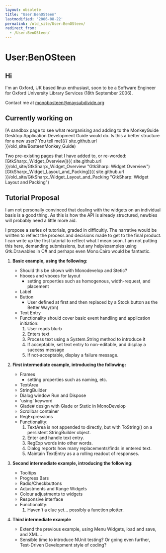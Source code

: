 ```yaml
---
layout: obsolete
title: "User:BenOSteen"
lastmodified: '2006-08-22'
permalink: /old_site/User:BenOSteen/
redirect_from:
  - /User:BenOSteen/
---
```


User:BenOSteen
==============

Hi
--

I'm an Oxford, UK based linux enthusiast, soon to be a Software Engineer for Oxford University Library Services (18th September 2006).

Contact me at monobosteen@maysubdivide.org

Currently working on
--------------------

[A sandbox page to see what reorganising and adding to the MonkeyGuide Desktop Application Development Guide would do. Is this a better structure for a new user? You tell me]({{ site.github.url }}/old_site/BosteenMonkey_Guide)

Two pre-existing pages that I have added to, or re-worded: [GtkSharp:\_Widget\_Overview]({{ site.github.url }}/old_site/GtkSharp:_Widget_Overview "GtkSharp: Widget Overview") [GtkSharp:\_Widget\_Layout\_and\_Packing]({{ site.github.url }}/old_site/GtkSharp:_Widget_Layout_and_Packing "GtkSharp: Widget Layout and Packing")

Tutorial Proposal
-----------------

I am not personally convinced that dealing with the widgets on an individual basis is a good thing. As this is how the API is already structured, newbies will probably need a little more aid.

I propose a series of tutorials, graded in difficultly. The narrative would be written to reflect the process and decisions made to get to the final product. I can write up the first tutorial to reflect what I mean soon. I am not putting this here, demanding submissions, but any help/examples using Gtk.Drawables in C\# and perhaps even Mono.Cairo would be fantastic.

1.  **Basic example, using the following:**
    -   Should this be shown with Monodevelop and Stetic?
    -   hboxes and vboxes for layout
        -   setting properties such as homogenous, width-request, and placement
    -   Label
    -   Button
        -   User defined at first and then replaced by a Stock button as the Better Way(tm)
    -   Text Entry
    -   Functionality should cover basic event handling and application initiation:
        1.  User reads blurb
        2.  Enters text
        3.  Process text using a System.String method to introduce it
        4.  If acceptable, set text entry to non-editable, and display a success message
        5.  If not-acceptable, display a failure message.

2.  **First intermediate example, introducing the following:**
    -   Frames
        -   setting properties such as naming, etc.
    -   TextArea
    -   StringBuilder
    -   Dialog window Run and Dispose
    -   'using' keyword
    -   Glade\# design with Glade or Stetic in MonoDevelop
    -   Scrollbar container
    -   RegExpressions
    -   Functionality:
        1.  TextArea is not appended to directly, but with ToString() on a persistent StringBuilder object.
        2.  Enter and handle text entry.
        3.  RegExp words into other words.
        4.  Dialog reports how many replacements/finds in entered text.
        5.  Maintain TextEntry as a a rolling readout of responses.

3.  **Second intermediate example, introducing the following:**
    -   Tooltips
    -   Progress Bars
    -   Radio/Checkbuttons
    -   Adjustments and Range Widgets
    -   Colour adjustments to widgets
    -   Responsive interface
    -   Functionality:
        1.  Haven't a clue yet... possibly a function plotter.

4.  **Third intermediate example**
    -   Extend the previous example, using Menu Widgets, load and save, and XML...
    -   Sensible time to introduce NUnit testing? Or going even further, Test-Driven Development style of coding?



